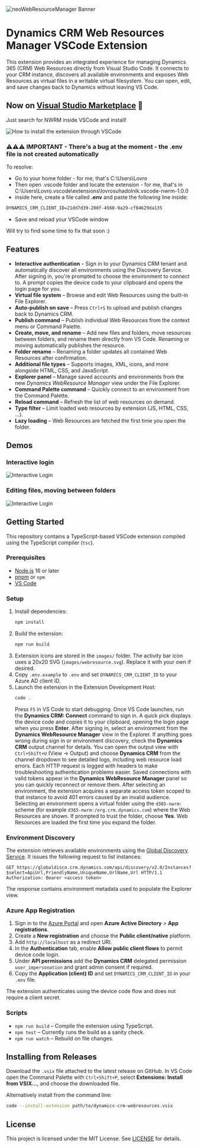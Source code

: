 ![neoWebResourceManager Banner](./images/banner.png)

# Dynamics CRM Web Resources Manager VSCode Extension

This extension provides an integrated experience for managing Dynamics 365 (CRM) Web Resources directly from Visual Studio Code. It connects to your CRM instance, discovers all available environments and exposes Web Resources as virtual files in a writable virtual filesystem. You can open, edit, and save changes back to Dynamics without leaving VS Code.

## Now on [Visual Studio Marketplace](https://marketplace.visualstudio.com/items?itemName=LovroSuhadolnik.vscode-nwrm) 🎉
Just search for NWRM inside VSCode and install!

![How to install the extension through VSCode](https://github.com/user-attachments/assets/80d035a8-8d47-4048-8418-a74f0d0a737c)

### ⚠️⚠️⚠️ IMPORTANT - There's a bug at the moment - the .env file is not created automatically
To resolve:
- Go to your home folder - for me, that's C:\Users\Lovro
- Then open .vscode folder and locate the extension - for me, that's in C:\Users\Lovro\.vscode\extensions\lovrosuhadolnik.vscode-nwrm-1.0.0
- inside here, create a file called **.env** and paste the following line inside:

```txt
DYNAMICS_CRM_CLIENT_ID=21dd7d39-200f-4560-9a29-cf84629da135
```
- Save and reload your VSCode window

Will try to find some time to fix that soon :)


## Features

- **Interactive authentication** – Sign in to your Dynamics CRM tenant and automatically discover all environments using the Discovery Service. After signing in, you're prompted to choose the environment to connect to. A prompt copies the device code to your clipboard and opens the login page for you.
- **Virtual file system** – Browse and edit Web Resources using the built-in File Explorer.
- **Auto-publish on save** – Press `Ctrl+S` to upload and publish changes back to Dynamics CRM.
- **Publish command** – Publish individual Web Resources from the context menu or Command Palette.
- **Create, move, and rename** – Add new files and folders, move resources between folders, and rename them directly from VS Code. Renaming or moving automatically publishes the resource.
- **Folder rename** – Renaming a folder updates all contained Web Resources after confirmation.
- **Additional file types** – Supports images, XML, icons, and more alongside HTML, CSS, and JavaScript.
- **Explorer panel** – Manage saved accounts and environments from the new *Dynamics WebResource Manager* view under the File Explorer.
- **Command Palette command** – Quickly connect to an environment from the Command Palette.
- **Reload command** – Refresh the list of web resources on demand.
- **Type filter** – Limit loaded web resources by extension (JS, HTML, CSS, ...).
- **Lazy loading** – Web Resources are fetched the first time you open the folder.

## Demos

### Interactive login
![Interactive Login](./demos/01-Login.gif)

### Editing files, moving between folders
![Interactive Login](./demos/02-Editing-Moving.gif)

## Getting Started

This repository contains a TypeScript-based VSCode extension compiled using the TypeScript compiler (`tsc`).

### Prerequisites

- [Node.js](https://nodejs.org/) 16 or later
- [pnpm](https://pnpm.io/) or `npm`
- [VS Code](https://code.visualstudio.com/)

### Setup

1. Install dependencies:
   ```bash
   npm install
   ```
2. Build the extension:
   ```bash
   npm run build
   ```
3. Extension icons are stored in the `images/` folder. The activity bar icon uses a 20x20 SVG (`images/webresource.svg`). Replace it with your own if desired.
4. Copy `.env.example` to `.env` and set `DYNAMICS_CRM_CLIENT_ID` to your Azure AD client ID.
5. Launch the extension in the Extension Development Host:
   ```bash
   code .
   ```
   Press `F5` in VS Code to start debugging.
   Once VS Code launches, run the **Dynamics CRM: Connect** command to sign in.
   A quick pick displays the device code and copies it to your clipboard,
   opening the login page when you press **Enter**. After signing in, select an
   environment from the **Dynamics WebResource Manager** view in the Explorer.
    If anything goes wrong during sign in or environment discovery, check the
    **Dynamics CRM** output channel for details.
    You can open the output view with `Ctrl+Shift+U` (View → Output) and choose
    **Dynamics CRM** from the channel dropdown to see detailed logs, including web
    resource load errors. Each HTTP request is logged with headers to make
    troubleshooting authentication problems easier.
    Saved connections with valid tokens appear in the **Dynamics WebResource Manager** panel so you can quickly reconnect or remove them.
    After selecting an environment, the extension acquires a separate access token scoped to that instance to avoid 401 errors caused by an invalid audience.
    Selecting an environment opens a virtual folder using the `d365-nwrm:` scheme
    (for example `d365-nwrm:/org.crm.dynamics.com`) where the Web Resources are
    shown. If prompted to trust the folder, choose **Yes**. Web Resources are
    loaded the first time you expand the folder.

### Environment Discovery

The extension retrieves available environments using the [Global Discovery Service](https://learn.microsoft.com/en-us/power-apps/developer/data-platform/discovery-service).
It issues the following request to list instances:

```http
GET https://globaldisco.crm.dynamics.com/api/discovery/v2.0/Instances?$select=ApiUrl,FriendlyName,UniqueName,UrlName,Url HTTP/1.1
Authorization: Bearer <access token>
```

The response contains environment metadata used to populate the Explorer view.

### Azure App Registration

1. Sign in to the [Azure Portal](https://portal.azure.com/) and open **Azure Active Directory** > **App registrations**.
2. Create a **New registration** and choose the **Public client/native** platform.
3. Add `http://localhost` as a redirect URI.
4. In the **Authentication** tab, enable **Allow public client flows** to permit device code login.
5. Under **API permissions** add the **Dynamics CRM** delegated permission `user_impersonation` and grant admin consent if required.
6. Copy the **Application (client) ID** and set `DYNAMICS_CRM_CLIENT_ID` in your `.env` file.

The extension authenticates using the device code flow and does not require a client secret.

### Scripts

- `npm run build` – Compile the extension using TypeScript.
- `npm test` – Currently runs the build as a sanity check.
- `npm run watch` – Rebuild on file changes.

## Installing from Releases

Download the `.vsix` file attached to the latest release on GitHub. In VS Code open the Command Palette with `Ctrl+Shift+P`, select **Extensions: Install from VSIX...**, and choose the downloaded file.

Alternatively install from the command line:

```bash
code --install-extension path/to/dynamics-crm-webresources.vsix
```

## License

This project is licensed under the MIT License. See [LICENSE](LICENSE) for details.
